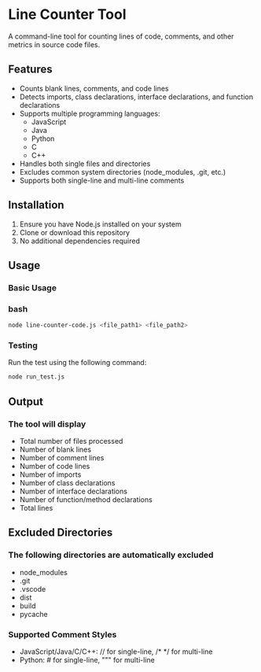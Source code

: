 # Line Counter Tool

A command-line tool for counting lines of code, comments, and other metrics in source code files.

## Features

- Counts blank lines, comments, and code lines
- Detects imports, class declarations, interface declarations, and function declarations
- Supports multiple programming languages:
  - JavaScript
  - Java
  - Python
  - C
  - C++
- Handles both single files and directories
- Excludes common system directories (node_modules, .git, etc.)
- Supports both single-line and multi-line comments

## Installation

1. Ensure you have Node.js installed on your system
2. Clone or download this repository
3. No additional dependencies required

## Usage

### Basic Usage

### bash

```bash 
node line-counter-code.js <file_path1> <file_path2>
```



### Testing
Run the test using the following command:

```bash
node run_test.js
```

## Output

### The tool will display

- Total number of files processed
- Number of blank lines
- Number of comment lines
- Number of code lines
- Number of imports
- Number of class declarations
- Number of interface declarations
- Number of function/method declarations
- Total lines

## Excluded Directories

### The following directories are automatically excluded

- node_modules
- .git
- .vscode
- dist
- build
- pycache

### Supported Comment Styles

- JavaScript/Java/C/C++: // for single-line, /\* \*/ for multi-line
- Python: # for single-line, """ for multi-line


